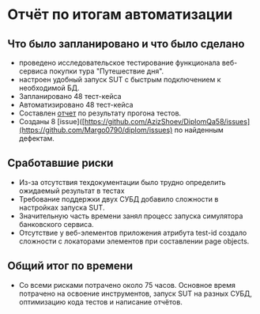 # Отчёт по итогам автоматизации

## Что было запланировано и что было сделано

* проведено исследовательское тестирование функционала веб-сервиса покупки тура "Путешествие дня".
* настроен удобный запуск SUT с быстрым подключением к необходимой БД.
* Запланировано 48 тест-кейса
* Автоматизировано 48 тест-кейса
* Составлен [отчет](https://github.com/Margo0790/diplom/blob/95458c54485aaf575b54e1389c96027248e84c7f/docs/Report.md) по результату прогона тестов.
* Созданы 8 [issue]([https://github.com/AzizShoev/DiplomQa58/issues](https://github.com/Margo0790/diplom/issues) по найденным дефектам.

## Сработавшие риски

* Из-за отсутствия техдокументации было трудно определить ожидаемый результат в тестах
* Требование поддержки двух СУБД добавило сложности в настройках запуска SUT.
* Значительную часть времени занял процесс запуска симулятора банковского сервиса.
* Отсутствие у веб-элементов приложения атрибута test-id создало сложности с локаторами элементов при составлении page objects.

## Общий итог по времени

* Со всеми рисками потрачено около 75 часов. Основное время потрачено на освоение инструментов, запуск SUT на разных СУБД, оптимизацию кода тестов и написание отчётов.
